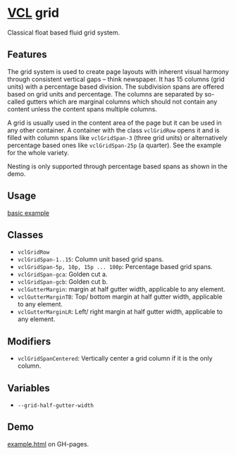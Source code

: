 # [VCL](https://vcl.github.io/) grid

Classical float based fluid grid system.

## Features

The grid system is used to create page layouts with inherent visual harmony
through  consistent vertical gaps – think newspaper.
It has 15 columns (grid units) with a percentage based division.
The subdivision spans are offered based on grid units and percentage.
The columns are separated by so-called gutters which are marginal columns
which should not contain any content unless the content spans multiple
columns.

A grid is usually used in the content area of the page but it can be used in
any other container.
A container with the class `vclGridRow` opens it and
is filled with column spans like `vclGridSpan-3` (three grid units)
or alternatively percentage based ones like `vclGridSpan-25p` (a quarter).
See the example for the whole variety.

Nesting is only supported through percentage based spans as shown
in the demo.

## Usage

[basic example](/demo/example.html)

## Classes

- `vclGridRow`
- `vclGridSpan-1..15`: Column unit based grid spans.
- `vclGridSpan-5p, 10p, 15p ... 100p`: Percentage based grid spans.
- `vclGridSpan-gca`: Golden cut a.
- `vclGridSpan-gcb`: Golden cut b.
- `vclGutterMargin`: margin at half gutter width, applicable to any element.
- `vclGutterMarginTB`: Top/ bottom margin at half gutter width, applicable
   to any element.
- `vclGutterMarginLR`: Left/ right margin at half gutter width, applicable
   to any element.

## Modifiers

- `vclGridSpanCentered`: Vertically center a grid column if it is the only
  column.

## Variables

- `--grid-half-gutter-width`

## Demo

[example.html](/demo/example.html) on GH-pages.
